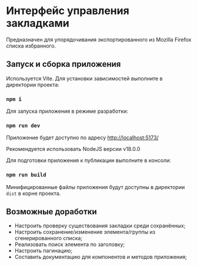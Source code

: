 # Интерфейс управления закладками

Предназначен для упорядочивания экспортированного из Mozilla Firefox списка избранного.

## Запуск и сборка приложения

Используется Vite. Для установки зависимостей выполните в директории проекта:

### `npm i`

Для запуска приложения в режиме разработки:

### `npm run dev`

Приложение будет доступно по адресу [http://localhost:5173/](http://localhost:5173/)

Рекомендуется использовать NodeJS версии v18.0.0

Для подготовки приложения к публикации выполните в консоли:

### `npm run build`

Минифицированные файлы приложения будут доступны в директории `dist` в корне проекта.

## Возможные доработки

- Настроить проверку существования закладки среди сохранённых;
- Настроить сохранение/изменение элемента/группы из сгенерированного списка;
- Реализовать поиск элемента по заголовку;
- Настроить пагинацию;
- Составить документацию для компонентов и методов приложения;
